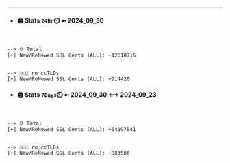

---
- #### 🖨️ **Stats** `24Hr`⏲️ ➼ 2024_09_30
```console


--> 🌐 Total
[+] New/ReNewed SSL Certs (ALL): +12610716


--> 🇷🇺 ru_ccTLDs
[+] New/ReNewed SSL Certs (ALL): +214420

```

- #### 🖨️ **Stats** `7Days`⏲️ ➼ 2024_09_30 <--> 2024_09_23
```console


--> 🌐 Total
[+] New/ReNewed SSL Certs (ALL): +54197841


--> 🇷🇺 ru_ccTLDs
[+] New/ReNewed SSL Certs (ALL): +883506

```

